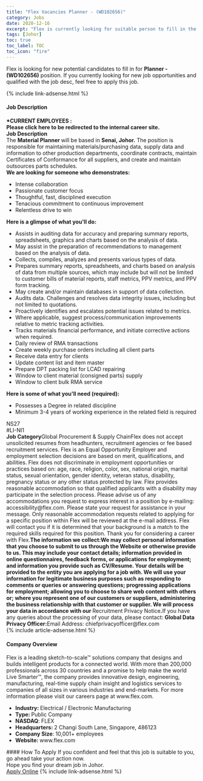 ```yaml
---
title: "Flex Vacancies Planner - (WD102656)" 
category: Jobs 
date: 2020-12-16 
excerpt: "Flex is currently looking for suitable person to fill in the Planner - (WD102656) which positioned at Johor" 
tags: [Johor] 
toc: true 
toc_label: TOC 
toc_icon: "fire" 
--- 
```


<p>Flex is looking for new potential candidates to fill in for <b>Planner - (WD102656)</b> position. If you currently looking for new job opportunities and qualified with the job desc, feel free to apply this job.
</p>{% include link-adsense.html %} 
<div><div><div><h4>Job Description</h4></div></div><div><div><span><div><div><b>*CURRENT EMPLOYEES&#160;:</b><div><b><b>Please click&#160;here</b></b><b><b> to be redirected to the internal career site.</b></b></div><div><b>Job Description</b></div><div>The <b>Material Planner </b>will be based in <b><b>Senai, Johor.</b></b> The position is responsible for&#160;maintaining materials/purchasing data, supply data and information to other production departments, coordinate contracts, maintain Certificates of Conformance for all suppliers, and create and maintain outsources parts schedules.</div><div><b><b>We are looking for someone who demonstrates:</b></b></div><ul><li>Intense collaboration</li><li>Passionate customer focus</li><li>Thoughtful, fast, disciplined execution</li><li>Tenacious commitment to continuous improvement</li><li>Relentless drive to win</li></ul><b><b>Here is a glimpse of what you'll do:</b></b><ul><li>Assists in auditing data for accuracy and preparing summary reports, spreadsheets, graphics and charts based on the analysis of data.</li><li>May assist in the preparation of recommendations to management based on the analysis of data.</li><li>Collects, compiles, analyzes and presents various types of data.</li><li>Prepares summary reports, spreadsheets, and charts based on analysis of data from multiple sources, which may include but will not be limited to customer bills of material reports, staff metrics, PPV metrics, and PPV form tracking.</li><li>May create and/or maintain databases in support of data collection.</li><li>Audits data. Challenges and resolves data integrity issues, including but not limited to quotations.</li><li>Proactively identifies and escalates potential issues related to metrics.</li><li>Where applicable, suggest process/communication improvements relative to metric tracking activities.</li><li>Tracks materials financial performance, and initiate corrective actions when required.</li><li>Daily review of RMA transactions</li><li>Create weekly purchase orders including all client parts</li><li>Receive data entry for clients</li><li>Update content list and item master</li><li>Prepare DPT packing list for LCAD repairing</li><li>Window to client material (consigned parts) supply</li><li>Window to client bulk RMA service</li></ul><b><b>Here is some of what you'll need (required):</b></b><ul><li>Possesses a Degree in related discipline</li><li>Minimum 3-4 years of working experience in the related field is required</li></ul><div>NS27</div><div>#LI-NI1</div><div><b>J</b><b>ob Category</b>Global Procurement &amp; Supply ChainFlex does not accept unsolicited resumes from headhunters, recruitment agencies or fee based recruitment services. Flex is an Equal Opportunity Employer and employment selection decisions are based on merit, qualifications, and abilities. Flex does not discriminate in employment opportunities or practices based on: age, race, religion, color, sex, national origin, marital status, sexual orientation, gender identity, veteran status, disability, pregnancy status or any other status protected by law. Flex provides reasonable accommodation so that qualified applicants with a disability may participate in the selection process. Please advise us of any accommodations you request to express interest in a position by e-mailing: accessibility@flex.com. Please state your request for assistance in your message. Only reasonable accommodation requests related to applying for a specific position within Flex will be reviewed at the e-mail address. Flex will contact you if it is determined that your background is a match to the required skills required for this position. Thank you for considering a career with Flex.<b>The information we collect:</b><b>We may collect personal information that you choose to submit to us through the Website or otherwise provide to us. This may include your contact details; information provided in online questionnaires, feedback forms, or applications for employment; and information you provide such as CV/Resume. Your details will be provided to the entity you are applying for a job with. We will use your information for legitimate business purposes such as responding to comments or queries or answering questions; progressing applications for employment; allowing you to choose to share web content with others or; where you represent one of our customers or suppliers, administering the business relationship with that customer or supplier. We will process your data in accordance with our </b>Recruitment Privacy Notice<b><b>.</b></b>If you have any queries about the processing of your data, please contact:&#160;<b>Global Data Privacy Officer:</b>Email Address: chiefprivacyofficer@flex.com</div></div></div></span></div></div></div> 
{% include article-adsense.html %} 
<div><div><div><h4>Company Overview</h4></div></div><div><div><span><div><p>Flex is a leading sketch-to-scale&#8482; solutions company that designs and builds intelligent products for a connected world. With more than 200,000 professionals across 30 countries and a promise to help make the world Live Smarter&#8482;, the company provides innovative design, engineering, manufacturing, real-time supply chain insight and logistics services to companies of all sizes in various industries and end-markets.&#160;For more information please visit our careers page at www.flex.com.&#160;</p>
<ul><li><strong>Industry:&#160;</strong>Electrical / Electronic&#160;Manufacturing</li>
<li><strong>Type:&#160;</strong>Public Company</li>
<li><strong>NASDAQ</strong>: FLEX</li>
<li><strong>Headquarters:&#160;</strong>2 Changi South Lane, Singapore, 486123</li>
<li><strong>Company Size</strong>: 10,001+ employees</li>
<li><strong>Website:&#160;</strong>www.flex.com</li> </ul></div></span></div></div></div> 
#### How To Apply 
If you confident and feel that this job is suitable to you, go ahead take your action now. <br/> 
Hope you find your dream job in Johor. <br/> 
<a href="https://www.jobstreet.com.my/en/job/planner-wd102656-4437709?jobId=jobstreet-my-job-4437709&sectionRank=20&token=0~857be0d2-4c99-4c85-b745-70acf10a1bcf&fr=SRP%20View%20In%20New%20Ta" class="btn btn--info" target="_blank" rel="nofollow noopenner">Apply Online</a> 
{% include link-adsense.html %} 